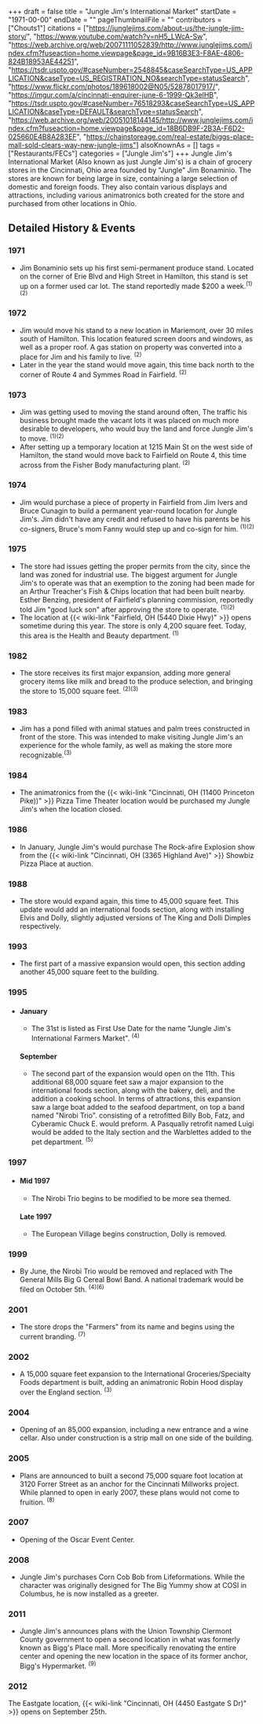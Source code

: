 +++
draft = false
title = "Jungle Jim's International Market"
startDate = "1971-00-00"
endDate = ""
pageThumbnailFile = ""
contributors = ["Chouts1"]
citations = ["https://junglejims.com/about-us/the-jungle-jim-story/", "https://www.youtube.com/watch?v=nH5_LWcA-Sw", "https://web.archive.org/web/20071111052839/http://www.junglejims.com/index.cfm?fuseaction=home.viewpage&page_id=9B16B3E3-F8AE-4806-824B18953AE44251", "https://tsdr.uspto.gov/#caseNumber=2548845&caseSearchType=US_APPLICATION&caseType=US_REGISTRATION_NO&searchType=statusSearch", "https://www.flickr.com/photos/189618002@N05/52878017917/", "https://imgur.com/a/cincinnati-enquirer-june-6-1999-Qk3elHB", "https://tsdr.uspto.gov/#caseNumber=76518293&caseSearchType=US_APPLICATION&caseType=DEFAULT&searchType=statusSearch", "https://web.archive.org/web/20051018144145/http://www.junglejims.com/index.cfm?fuseaction=home.viewpage&page_id=18B6DB9F-2B3A-F6D2-025660E4B8A283EF", "https://chainstoreage.com/real-estate/biggs-place-mall-sold-clears-way-new-jungle-jims"]
alsoKnownAs = []
tags = ["Restaurants/FECs"]
categories = ["Jungle Jim's"]
+++
Jungle Jim's International Market (Also known as just Jungle Jim's) is a chain of grocery stores in the Cincinnati, Ohio area founded by "Jungle" Jim Bonaminio. The stores are known for being large in size, containing a large selection of domestic and foreign foods. They also contain various displays and attractions, including various animatronics both created for the store and purchased from other locations in Ohio.

## Detailed History & Events

### 1971

- Jim Bonaminio sets up his first semi-permanent produce stand. Located on the corner of Erie Blvd and High Street in Hamilton, this stand is set up on a former used car lot. The stand reportedly made $200 a week.<sup>(1)(2)</sup>

### 1972

- Jim would move his stand to a new location in Mariemont, over 30 miles south of Hamilton. This location featured screen doors and windows, as well as a proper roof. A gas station on property was converted into a place for Jim and his family to live. <sup>(2)</sup>
- Later in the year the stand would move again, this time back north to the corner of Route 4 and Symmes Road in Fairfield. <sup>(2)</sup>

### 1973

- Jim was getting used to moving the stand around often, The traffic his business brought made the vacant lots it was placed on much more desirable to developers, who would buy the land and force Jungle Jim's to move. <sup>(1)(2)</sup>
- After setting up a temporary location at 1215 Main St on the west side of Hamilton, the stand would move back to Fairfield on Route 4, this time across from the Fisher Body manufacturing plant. <sup>(2)</sup>

### 1974

- Jim would purchase a piece of property in Fairfield from Jim Ivers and Bruce Cunagin to build a permanent year-round location for Jungle Jim's. Jim didn't have any credit and refused to have his parents be his co-signers, Bruce's mom Fanny would step up and co-sign for him. <sup>(1)(2)</sup>

### 1975

- The store had issues getting the proper permits from the city, since the land was zoned for industrial use. The biggest argument for Jungle Jim's to operate was that an exemption to the zoning had been made for an Arthur Treacher's Fish & Chips location that had been built nearby. Esther Benzing, president of Fairfield's planning commission, reportedly told Jim "good luck son" after approving the store to operate. <sup>(1)(2)</sup>
- The location at {{< wiki-link "Fairfield, OH (5440 Dixie Hwy)" >}} opens sometime during this year. The store is only 4,200 square feet. Today, this area is the Health and Beauty department. <sup>(1)</sup>

### 1982

- The store receives its first major expansion, adding more general grocery items like milk and bread to the produce selection, and bringing the store to 15,000 square feet. <sup>(2)(3)</sup>

### 1983

- Jim has a pond filled with animal statues and palm trees constructed in front of the store. This was intended to make visiting Jungle Jim's an experience for the whole family, as well as making the store more recognizable.<sup>(3)</sup>

### 1984

- The animatronics from the {{< wiki-link "Cincinnati, OH (11400 Princeton Pike))" >}} Pizza Time Theater location would be purchased my Jungle Jim's when the location closed.

### 1986

- In January, Jungle Jim's would purchase The Rock-afire Explosion show from the {{< wiki-link "Cincinnati, OH (3365 Highland Ave)" >}} Showbiz Pizza Place at auction.

### 1988

- The store would expand again, this time to 45,000 square feet. This update would add an international foods section, along with installing Elvis and Dolly, slightly adjusted versions of The King and Dolli Dimples respectively.

### 1993

- The first part of a massive expansion would open, this section adding another 45,000 square feet to the building.

### 1995

- #### January

  - The 31st is listed as First Use Date for the name "Jungle Jim's International Farmers Market". <sup>(4)</sup>

  #### September

  - The second part of the expansion would open on the 11th. This additional 68,000 square feet saw a major expansion to the international foods section, along with the bakery, deli, and the addition a cooking school. In terms of attractions, this expansion saw a large boat added to the seafood department, on top a band named "Nirobi Trio". consisting of a retrofitted Billy Bob, Fatz, and Cyberamic Chuck E. would preform. A Pasqually retrofit named Luigi would be added to the Italy section and the Warblettes added to the pet department. <sup>(5)</sup>

### 1997

- #### Mid 1997

  - The Nirobi Trio begins to be modified to be more sea themed.

  #### Late 1997

  - The European Village begins construction, Dolly is removed.

### 1999

- By June, the Nirobi Trio would be removed and replaced with The General Mills Big G Cereal Bowl Band. A national trademark would be filed on October 5th. <sup>(4)(6)</sup>

### 2001

- The store drops the "Farmers" from its name and begins using the current branding. <sup>(7)</sup>

### 2002

- A 15,000 square feet expansion to the International Groceries/Specialty Foods department is built, adding an animatronic Robin Hood display over the England section. <sup>(3)</sup>

### 2004

- Opening of an 85,000 expansion, including a new entrance and a wine cellar. Also under construction is a strip mall on one side of the building.

### 2005

- Plans are announced to built a second 75,000 square foot location at 3120 Forrer Street as an anchor for the Cincinnati Millworks project. While planned to open in early 2007, these plans would not come to fruition. <sup>(8)</sup>

### 2007

- Opening of the Oscar Event Center.

### 2008

- Jungle Jim's purchases Corn Cob Bob from Lifeformations. While the character was originally designed for The Big Yummy show at COSI in Columbus, he is now installed as a greeter.

### 2011

- Jungle Jim's announces plans with the Union Township Clermont County government to open a second location in what was formerly known as Bigg's Place mall. More specifically renovating the entire center and opening the new location in the space of its former anchor, Bigg's Hypermarket. <sup>(9)</sup>

### 2012

The Eastgate location, {{< wiki-link "Cincinnati, OH (4450 Eastgate S Dr)" >}} opens on September 25th.
